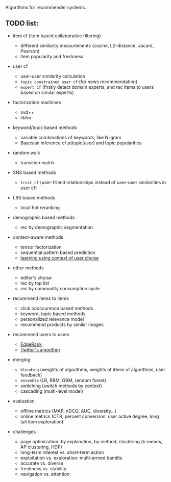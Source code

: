 Algorithms for recommender systems.

## TODO list:

* item cf (item based collaborative filtering)
    *  different similarity measurements (cosine, L2-distance, Jacard, Pearson)
    *  item popularity and freshness

* user cf
    *  user-user similarity calculation
    *  `topic constrained user cf`  (for news recommendation)
    *  `expert cf` (firstly detect domain experts, and rec items to users based on similar experts) 

* factorization machines
    *  svd++
    *  libfm

* keyword/topic based methods
    *  variable combinations of keywords, like N-gram
    *  Bayesian inference of p(topic|user) and topic popularities

* random walk
    *  transition matrix

* SNS based methods
    *  `trust cf` (user-friend relationships instead of user-user similarities in user cf)

* LBS based methods
    *  local hot reranking

* demographic based methods
    *  rec by demographic segmentation

* context-aware methods 
    *  tensor factorization
    *  sequential pattern based prediction
    *  [learning using context of user choise](http://www.eeshyang.com/papers/SIGIR11CCF.pdf)

* other methods
    *  editor's choise 
    *  rec by top list
    *  rec by commodity consumption cycle

* recommend items to items
    *  click cooccurence based methods
    *  keyword, topic based methods
    *  personalized relevance model
    *  recommend products by similar images

* recommend users to users
    *  [EdgeRank](http://edgerank.net/)
    *  [Twitter's algorithm](http://blog.csdn.net/lzt1983/article/details/8755149)

* merging
    *  `blending` (weights of algorithms, weights of items of algorithms, user feedback)
    *  `ensemble` (LR, RBM, GBM, random forest)
    *  switching (switch methods by context)
    *  cascading (multi-level model)

* evaluation
    *  offline metrics (MAP, nDCG, AUC, diversity...)
    *  online metrics (CTR, percent conversion, user active degree, long tail item exploration) 

* challenges
    *  page optimization: by explanation, by method, clustering (k-means, AP clustering, HDP)
    *  long-term interest vs. short-term action
    *  exploitation vs. exploration: multi-armed bandits 
    *  accurate vs. diverse
    *  freshness vs. stability
    *  navigation vs. attention


